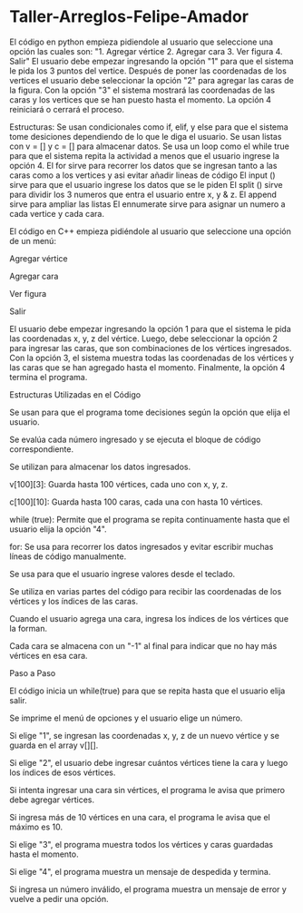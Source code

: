 # Taller-Arreglos-Felipe-Amador

El código en python empieza pidiendole al usuario que seleccione una opción las cuales son: 
"1. Agregar vértice 2. Agregar cara 3. Ver figura 4. Salir"
El usuario debe empezar ingresando la opción "1" para que el sistema le pida los 3 puntos del vertice.
Después de poner las coordenadas de los vertices el usuario debe seleccionar la opción "2" para agregar las caras de la figura.
Con la opción "3" el sistema mostrará las coordenadas de las caras y los vertices que se han puesto hasta el momento.
La opción 4 reiniciará o cerrará el proceso.

Estructuras: Se usan condicionales como if, elif, y else para que el sistema tome desiciones dependiendo de lo que le diga el usuario.
Se usan listas con v = [] y c = [] para almacenar datos.
Se usa un loop como el while true para que el sistema repita la actividad a menos que el usuario ingrese la opción 4.
El for sirve para recorrer los datos que se ingresan tanto a las caras como a los vertices y asi evitar añadir lineas de código
El input () sirve para que el usuario ingrese los datos que se le piden
El split () sirve para dividir los 3 numeros que entra el usuario entre x, y & z.
El append sirve para ampliar las listas
El ennumerate sirve para asignar un numero a cada vertice y cada cara.


El código en C++ empieza pidiéndole al usuario que seleccione una opción de un menú:

Agregar vértice

Agregar cara

Ver figura

Salir

El usuario debe empezar ingresando la opción 1 para que el sistema le pida las coordenadas x, y, z del vértice.
Luego, debe seleccionar la opción 2 para ingresar las caras, que son combinaciones de los vértices ingresados.
Con la opción 3, el sistema muestra todas las coordenadas de los vértices y las caras que se han agregado hasta el momento.
Finalmente, la opción 4 termina el programa.

Estructuras Utilizadas en el Código


Se usan para que el programa tome decisiones según la opción que elija el usuario.

Se evalúa cada número ingresado y se ejecuta el bloque de código correspondiente.



Se utilizan para almacenar los datos ingresados.

v[100][3]: Guarda hasta 100 vértices, cada uno con x, y, z.

c[100][10]: Guarda hasta 100 caras, cada una con hasta 10 vértices.



while (true): Permite que el programa se repita continuamente hasta que el usuario elija la opción "4".

for: Se usa para recorrer los datos ingresados y evitar escribir muchas líneas de código manualmente.



Se usa para que el usuario ingrese valores desde el teclado.

Se utiliza en varias partes del código para recibir las coordenadas de los vértices y los índices de las caras.



Cuando el usuario agrega una cara, ingresa los índices de los vértices que la forman.

Cada cara se almacena con un "-1" al final para indicar que no hay más vértices en esa cara.

Paso a Paso

El código inicia un while(true) para que se repita hasta que el usuario elija salir.

Se imprime el menú de opciones y el usuario elige un número.

Si elige "1", se ingresan las coordenadas x, y, z de un nuevo vértice y se guarda en el array v[][].

Si elige "2", el usuario debe ingresar cuántos vértices tiene la cara y luego los índices de esos vértices.

Si intenta ingresar una cara sin vértices, el programa le avisa que primero debe agregar vértices.

Si ingresa más de 10 vértices en una cara, el programa le avisa que el máximo es 10.

Si elige "3", el programa muestra todos los vértices y caras guardadas hasta el momento.

Si elige "4", el programa muestra un mensaje de despedida y termina.

Si ingresa un número inválido, el programa muestra un mensaje de error y vuelve a pedir una opción.


